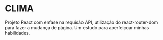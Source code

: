 # CLIMA
Projeto React com enfase na requisão API, utilização do react-router-dom para fazer a mudança de página. Um estudo para aperfeiçoar minhas habilidades.
